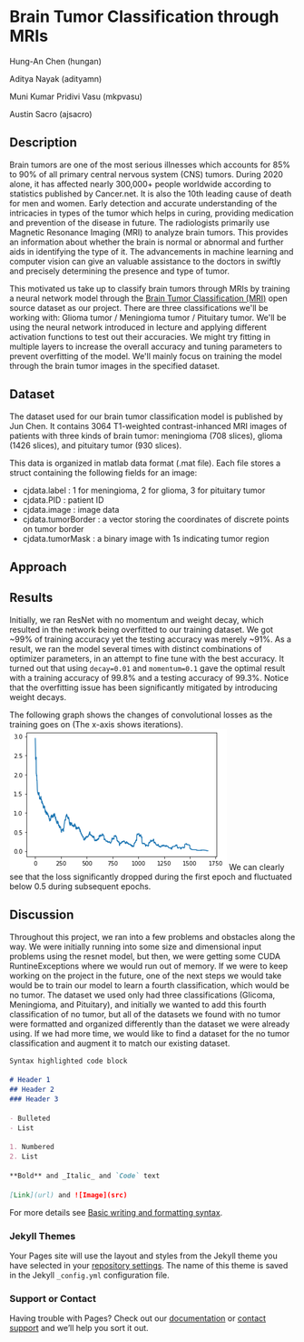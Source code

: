 # Brain Tumor Classification through MRIs

Hung-An Chen (hungan)

Aditya Nayak (adityamn)

Muni Kumar Pridivi Vasu (mkpvasu)

Austin Sacro (ajsacro)

## Description

Brain tumors are one of the most serious illnesses which accounts for 85% to 90% of all primary central nervous system (CNS) tumors. During 2020 alone, it has affected nearly 300,000+ people worldwide according to statistics published by Cancer.net. It is also the 10th leading cause of death for men and women. Early detection and accurate understanding of the intricacies in types of the tumor which helps in curing, providing medication and prevention of the disease in future. The radiologists primarily use Magnetic Resonance Imaging (MRI) to analyze brain tumors. This provides an information about whether the brain is normal or abnormal and further aids in identifying the type of it. The advancements in machine learning and computer vision can give an valuable assistance to the doctors in swiftly and precisely determining the presence and type of tumor.

This motivated us take up to classify brain tumors through MRIs by training a neural network model through the [Brain Tumor Classification (MRI)](https://figshare.com/articles/dataset/brain_tumor_dataset/1512427?file=7953679) open source dataset as our project. There are three classifications we'll be working with: Glioma tumor / Meningioma tumor / Pituitary tumor. We'll be using the neural network introduced in lecture and applying different activation functions to test out their accuracies. We might try fitting in multiple layers to increase the overall accuracy and tuning parameters to prevent overfitting of the model. We'll mainly focus on training the model through the brain tumor images in the specified dataset.

## Dataset

The dataset used for our brain tumor classification model is published by Jun Chen. It contains 3064 T1-weighted contrast-inhanced MRI images of patients with three kinds of brain tumor: meningioma (708 slices), glioma (1426 slices), and pituitary tumor (930 slices).

This data is organized in matlab data format (.mat file). Each file stores a struct containing the following fields for an image:

- cjdata.label : 1 for meningioma, 2 for glioma, 3 for pituitary tumor
- cjdata.PID : patient ID
- cjdata.image : image data
- cjdata.tumorBorder : a vector storing the coordinates of discrete points on tumor border
- cjdata.tumorMask : a binary image with 1s indicating tumor region

## Approach



## Results
Initially, we ran ResNet with no momentum and weight decay, which resulted in the
network being overfitted to our training dataset. We got ~99% of training accuracy
yet the testing accuracy was merely ~91%. As a result, we ran the model several times
with distinct combinations of optimizer parameters, in an attempt to fine tune with
the best accuracy. It turned out that using `decay=0.01` and `momentum=0.1` gave
the optimal result with a training accuracy of 99.8% and a testing accuracy of 99.3%. Notice
that the overfitting issue has been significantly mitigated by introducing
weight decays.

The following graph shows the changes of convolutional losses as the training goes
on (The x-axis shows iterations). ![Itr vs Loss](./loss.png) We can clearly see that
the loss significantly dropped during the first epoch and fluctuated below 0.5 during
subsequent epochs.


## Discussion

Throughout this project, we ran into a few problems and obstacles along the way. We were initially running into some size and dimensional input problems using the resnet model, but then, we were getting some CUDA RuntineExceptions where we would run out of memory. If we were to keep working on the project in the future, one of the next steps we would take would be to train our model to learn a fourth classification, which would be no tumor. The dataset we used only had three classifications (Glicoma, Meningioma, and Pituitary), and initially we wanted to add this fourth classification of no tumor, but all of the datasets we found with no tumor were formatted and organized differently than the dataset we were already using. If we had more time, we would like to find a dataset for the no tumor classification and augment it to match our existing dataset.

```markdown
Syntax highlighted code block

# Header 1
## Header 2
### Header 3

- Bulleted
- List

1. Numbered
2. List

**Bold** and _Italic_ and `Code` text

[Link](url) and ![Image](src)
```

For more details see [Basic writing and formatting syntax](https://docs.github.com/en/github/writing-on-github/getting-started-with-writing-and-formatting-on-github/basic-writing-and-formatting-syntax).

### Jekyll Themes

Your Pages site will use the layout and styles from the Jekyll theme you have selected in your [repository settings](https://github.com/tzuan16/BrainTumorClassification/settings/pages). The name of this theme is saved in the Jekyll `_config.yml` configuration file.

### Support or Contact

Having trouble with Pages? Check out our [documentation](https://docs.github.com/categories/github-pages-basics/) or [contact support](https://support.github.com/contact) and we’ll help you sort it out.
